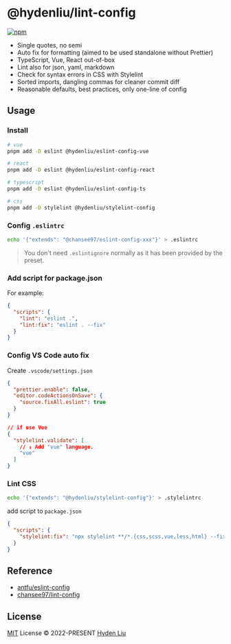 # @hydenliu/lint-config

[![npm](https://img.shields.io/npm/v/@hydenliu/eslint-config-vue?color=a1b858&label=)](https://npmjs.com/package/@hydenliu/eslint-config-vue)

- Single quotes, no semi
- Auto fix for formatting (aimed to be used standalone without Prettier)
- TypeScript, Vue, React out-of-box
- Lint also for json, yaml, markdown
- Check for syntax errors in CSS with Stylelint
- Sorted imports, dangling commas for cleaner commit diff
- Reasonable defaults, best practices, only one-line of config

## Usage

### Install

```bash
# vue
pnpm add -D eslint @hydenliu/eslint-config-vue

# react
pnpm add -D eslint @hydenliu/eslint-config-react

# typescript
pnpm add -D eslint @hydenliu/eslint-config-ts

# css
pnpm add -D stylelint @hydenliu/stylelint-config
```

### Config `.eslintrc`

```bash
echo '{"extends": "@chansee97/eslint-config-xxx"}' > .eslintrc
```

> You don't need `.eslintignore` normally as it has been provided by the preset.

### Add script for package.json

For example:

```json
{
  "scripts": {
    "lint": "eslint .",
    "lint:fix": "eslint . --fix"
  }
}
```

### Config VS Code auto fix

Create `.vscode/settings.json`

```json
{
  "prettier.enable": false,
  "editor.codeActionsOnSave": {
    "source.fixAll.eslint": true
  }
}
```

``` json
// if use Vue
{
  "stylelint.validate": [
    // ↓ Add "vue" language.
    "vue"
  ]
}
```

### Lint CSS

```bash
echo '{"extends": "@hydenliu/stylelint-config"}' > .stylelintrc
```

add script to `package.json`

```json
{
  "scripts": {
    "stylelint:fix": "npx stylelint **/*.{css,scss,vue,less,html} --fix"
  }
}
```

## Reference

- [antfu/eslint-config](https://github.com/antfu/eslint-config)
- [chansee97/lint-config](https://github.com/chansee97/lint-config)

## License

[MIT](./LICENSE) License &copy; 2022-PRESENT [Hyden Liu](https://github.com/HydenLiu)
